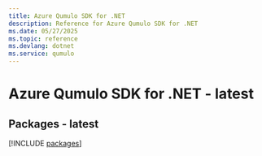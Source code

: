 ```yaml
---
title: Azure Qumulo SDK for .NET
description: Reference for Azure Qumulo SDK for .NET
ms.date: 05/27/2025
ms.topic: reference
ms.devlang: dotnet
ms.service: qumulo
---
```

# Azure Qumulo SDK for .NET - latest
## Packages - latest
[!INCLUDE [packages](qumulo-index.md)]